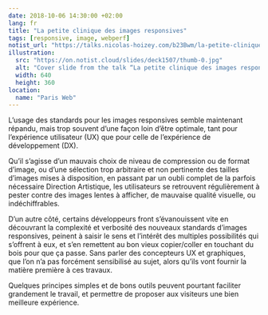 ```yaml
---
date: 2018-10-06 14:30:00 +02:00
lang: fr
title: "La petite clinique des images responsives"
tags: [responsive, image, webperf]
notist_url: "https://talks.nicolas-hoizey.com/b23Bwm/la-petite-clinique-des-images-responsives"
illustration:
  src: "https://on.notist.cloud/slides/deck1507/thumb-0.jpg"
  alt: "Cover slide from the talk “La petite clinique des images responsives”"
  width: 640
  height: 360
location:
  name: "Paris Web"
---
```


L’usage des standards pour les images responsives semble maintenant répandu, mais trop souvent d’une façon loin d’être optimale, tant pour l’expérience utilisateur (UX) que pour celle de l’expérience de développement (DX).

Qu’il s’agisse d’un mauvais choix de niveau de compression ou de format d’image, ou d’une sélection trop arbitraire et non pertinente des tailles d’images mises à disposition, en passant par un oubli complet de la parfois nécessaire Direction Artistique, les utilisateurs se retrouvent régulièrement à pester contre des images lentes à afficher, de mauvaise qualité visuelle, ou indéchiffrables.

D’un autre côté, certains développeurs front s’évanouissent vite en découvrant la complexité et verbosité des nouveaux standards d’images responsives, peinent à saisir le sens et l’intérêt des multiples possibilités qui s’offrent à eux, et s’en remettent au bon vieux copier/coller en touchant du bois pour que ça passe. Sans parler des concepteurs UX et graphiques, que l’on n’a pas forcément sensibilisé au sujet, alors qu’ils vont fournir la matière première à ces travaux.

Quelques principes simples et de bons outils peuvent pourtant faciliter grandement le travail, et permettre de proposer aux visiteurs une bien meilleure expérience.

